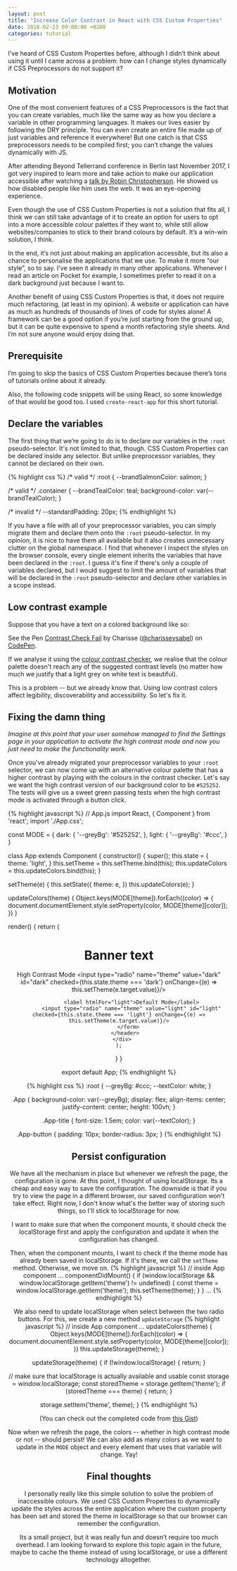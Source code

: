 ```yaml
---
layout: post
title: "Increase Color Contrast in React with CSS Custom Properties"
date: 2018-02-23 09:00:00 +0200
categories: tutorial
---
```


I’ve heard of CSS Custom Properties before, although I didn’t think about using it until I came across a problem: how can I change styles dynamically if CSS Preprocessors do not support it?

## Motivation
One of the most convenient features of a CSS Preprocessors is the fact that you can create variables, much like the same way as how you declare a variable in other programming languages. It makes our lives easier by following the DRY principle. You can even create an entire file made up of just variables and reference it everywhere! But one catch is that CSS preprocessors needs to be compiled first; you can’t change the values dynamically with JS.

After attending Beyond Tellerrand conference in Berlin last November 2017, I got very inspired to learn more and take action to make our application accessible after watching a [talk by Robin Christopherson](https://beyondtellerrand.com/events/berlin-2017/speakers/robin-christopherson#talk). He showed us how disabled people like him uses the web. It was an eye-opening experience.

Even though the use of CSS Custom Properties is not a solution that fits all, I think we can still take advantage of it to create an option for users to opt into a more accessible colour palettes if they want to, while still allow websites/companies to stick to their brand colours by default. It’s a win-win solution, I think.

In the end, it’s not just about making an application accessible, but its also a chance to personalise the applications that we use. To make it more “our style”, so to say. I've seen it already in many other applications. Whenever I read an article on Pocket for example, I sometimes prefer to read it on a dark background just because I want to.

Another benefit of using CSS Custom Properties is that, it does not require much refactoring, (at least in my opinion). A website or application can have as much as hundreds of thousands of lines of code for styles alone! A framework can be a good option if you’re just starting from the ground up, but it can be quite expensive to spend a month refactoring style sheets. And I’m not sure anyone would enjoy doing that.

## Prerequisite
I’m going to skip the basics of CSS Custom Properties because there’s tons of tutorials online about it already.

Also, the following code snippets will be using React, so some knowledge of that would be good too. I used `create-react-app` for this short tutorial.

## Declare the variables
The first thing that we’re going to do is to declare our variables in the `:root` pseudo-selector. It's not limited to that, though. CSS Custom Properties can be declared inside any selector. But unlike preprocessor variables, they cannot be declared on their own.

{% highlight css %}
/* valid */
:root {
  --brandSalmonColor: salmon;
}

/* valid */
.container {
  --brandTealColor: teal;
  background-color: var(--brandTealColor);
}

/* invalid */
--standardPadding: 20px;
{% endhighlight %}

If you have a file with all of your preprocessor variables, you can simply migrate them and declare them onto the `:root` pseudo-selector. In my opinion, it is nice to have them all available but it also creates unnecessary clutter on the global namespace. I find that whenever I inspect the styles on the browser console, every single element inherits the variables that have been declared in the `:root`. I guess it's fine if there's only a couple of variables declared, but I would suggest to limit the amount of variables that will be declared in the `:root` pseudo-selector and declare other variables in a scope instead.

## Low contrast example
Suppose that you have a text on a colored background like so:

<p data-height="265" data-theme-id="dark" data-slug-hash="eVyGLY" data-default-tab="result" data-user="charisseysabel" data-embed-version="2" data-pen-title="Contrast Check Fail" class="codepen">See the Pen <a href="https://codepen.io/charisseysabel/pen/eVyGLY/">Contrast Check Fail</a> by Charisse (<a href="https://codepen.io/charisseysabel">@charisseysabel</a>) on <a href="https://codepen.io">CodePen</a>.</p>
<script async src="https://static.codepen.io/assets/embed/ei.js"></script>

If we analyse it using the [colour contrast checker](https://webaim.org/resources/contrastchecker/), we realise that the colour palette doesn't reach any of the suggested contrast levels (no matter how much we justify that a light grey on white text is beautiful).

This is a problem -- but we already know that. Using low contrast colors affect legibility, discoverability and accessibility. So let's fix it.


## Fixing the damn thing
_Imagine at this point that your user somehow managed to find the Settings page in your application to activate the high contrast mode and now you just need to make the functionality work._

Once you've already migrated your preprocessor variables to your `:root` selector, we can now come up with an alternative colour palette that has a higher contrast by playing with the colours in the contrast checker. Let's say we want the high contrast version of our background color to be `#525252`. The tests will give us a sweet green passing tests when the high contrast mode is activated through a button click.

{% highlight javascript %}
// App.js
import React, { Component } from 'react';
import './App.css';

const MODE = {
  dark: {
    '--greyBg': '#525252',
  },
  light: {
    '--greyBg': '#ccc',
  }
}

class App extends Component {
  constructor() {
    super();
    this.state = {
      theme: 'light',
    }
    this.setTheme = this.setTheme.bind(this);
    this.updateColors = this.updateColors.bind(this);
  }

  setTheme(e) {
    this.setState({
      theme: e,
    })
    this.updateColors(e);
  }

  updateColors(theme) {
    Object.keys(MODE[theme]).forEach((color) => {
      document.documentElement.style.setProperty(color, MODE[theme][color]);
    })
  }

  render() {
    return (
      <div className="App">
        <header>
          <h1 className="App-title">Banner text</h1>
          <form>
            <label htmlFor="dark">High Contrast Mode</label>
            <input type="radio" name="theme" value="dark" id="dark" checked={this.state.theme === 'dark'} onChange={(e) => this.setTheme(e.target.value)}/>

            <label htmlFor="light">Default Mode</label>
            <input type="radio" name="theme" value="light" id="light" checked={this.state.theme === 'light'} onChange={(e) => this.setTheme(e.target.value)}/>
          </form>
        </header>
      </div>
    );
  }
}

export default App;
{% endhighlight %}

{% highlight css %}
:root {
  --greyBg: #ccc;
  --textColor: white;
}

.App {
  background-color: var(--greyBg);
  display: flex;
  align-items: center;
  justify-content: center;
  height: 100vh;
}

.App-title {
  font-size: 1.5em;
  color: var(--textColor);
}

.App-button {
  padding: 10px;
  border-radius: 3px;
}
{% endhighlight %}

## Persist configuration
We have all the mechanism in place but whenever we refresh the page, the configuration is gone. At this point, I thought of using localStorage. Its a cheap and easy way to save the configuration. The downside is that if you try to view the page in a different browser, our saved configuration won't take effect. Right now, I don't know what's the better way of storing such things, so I'll stick to localStorage for now.

I want to make sure that when the component mounts, it should check the localStorage first and apply the configuration and update it when the configuration has changed.

Then, when the component mounts, I want to check if the theme mode has already been saved in localStorage. If it's there, we call the `setTheme` method. Otherwise, we move on.
{% highlight javascript %}
// inside App component
...
componentDidMount() {
    if (window.localStorage && window.localStorage.getItem('theme') != undefined) {
      const theme = window.localStorage.getItem('theme');
      this.setTheme(theme);
    }
  }
...
{% endhighlight %}

We also need to update localStorage when select between the two radio buttons. For this, we create a new method `updateStorage`
{% highlight javascript %}
// inside App component
...
updateColors(theme) {
  Object.keys(MODE[theme]).forEach((color) => {
    document.documentElement.style.setProperty(color, MODE[theme][color]);
  })
  this.updateStorage(theme);
}

updateStorage(theme) {
  if (!window.localStorage) {
    return;
  }

  // make sure that localStorage is actually available and usable
  const storage = window.localStorage;
  const storedTheme = storage.getItem('theme');
  if (storedTheme === theme) {
    return;
  }

  storage.setItem('theme', theme);
}
{% endhighlight %}

(You can check out the completed code from [this Gist](https://gist.github.com/charisseysabel/defbbe21b5a031d89f0c4aa4ba7dc1db))

Now when we refresh the page, the colors -- whether in high contrast mode or not -- should persist! We can also add as many colors as we want to update in the `MODE` object and every element that uses that variable will change. Yay!


## Final thoughts
I personally really like this simple solution to solve the problem of inaccessible colours. We used CSS Custom Properties to dynamically update the styles across the entire application where the custom property has been set and stored the theme in localStorage so that our browser can remember the configuration.

Its a small project, but it was really fun and doesn’t require too much overhead. I am looking forward to explore this topic again in the future, maybe to cache the theme instead of using localStorage, or use a different technology altogether.
